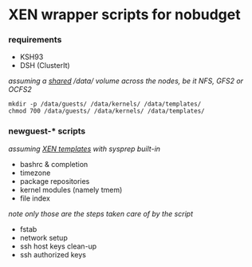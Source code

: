# XEN wrapper scripts for nobudget

### requirements

- KSH93
- DSH (ClusterIt)

_assuming a [shared](https://pub.nethence.com/storage/) /data/ volume across the nodes, be it NFS, GFS2 or OCFS2_

	mkdir -p /data/guests/ /data/kernels/ /data/templates/
	chmod 700 /data/guests/ /data/kernels/ /data/templates/

### newguest-* scripts

_assuming [XEN templates](https://pub.nethence.com/xen/) with sysprep built-in_

- bashrc & completion
- timezone
- package repositories
- kernel modules (namely tmem)
- file index

_note only those are the steps taken care of by the script_

- fstab
- network setup
- ssh host keys clean-up
- ssh authorized keys

